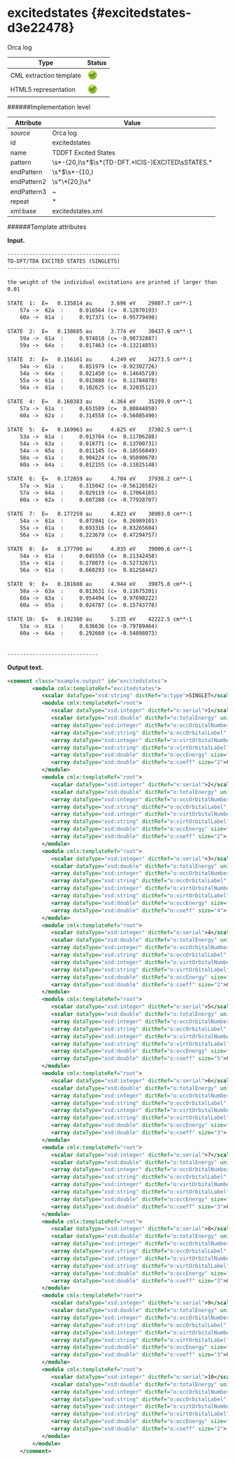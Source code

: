 # excitedstates {#excitedstates-d3e22478}

Orca log

| Type                                                                                                                                                                                                  | Status                                                                                                                                                                                                |
|----|----|
| CML extraction template                                                                                                                                                                               | ![](/imgs/Total.png)                                                                                                                                                                                  |
| HTML5 representation                                                                                                                                                                                  | ![](/imgs/Total.png)                                                                                                                                                                                  |

######Implementation level

| Attribute                                                                                                                                                                                             | Value                                                                                                                                                                                                 |
|----|----|
| *source*                                                                                                                                                                                              | Orca log                                                                                                                                                                                              |
| id                                                                                                                                                                                                    | excitedstates                                                                                                                                                                                         |
| name                                                                                                                                                                                                  | TDDFT Excited States                                                                                                                                                                                  |
| pattern                                                                                                                                                                                               | \\s\*-{20,}\\s\*\$\\s\*(TD-DFT.\*ICIS-)EXCITED\\sSTATES.\*                                                                                                                                            |
| endPattern                                                                                                                                                                                            | \\s\*\$\\s\*-{10,}                                                                                                                                                                                    |
| endPattern2                                                                                                                                                                                           | \\s\*\\\*{20,}\\s\*                                                                                                                                                                                   |
| endPattern3                                                                                                                                                                                           | \~                                                                                                                                                                                                    |
| repeat                                                                                                                                                                                                | \*                                                                                                                                                                                                    |
| xml:base                                                                                                                                                                                              | excitedstates.xml                                                                                                                                                                                     |

######Template attributes

**Input.**

    ------------------------------------
    TD-DFT/TDA EXCITED STATES (SINGLETS)
    ------------------------------------

    the weight of the individual excitations are printed if larger than 0.01

    STATE  1:  E=   0.135814 au      3.696 eV    29807.7 cm**-1
        57a ->  62a  :     0.016564 (c=  0.12870193)
        60a ->  61a  :     0.917371 (c=  0.95779498)

    STATE  2:  E=   0.138685 au      3.774 eV    30437.9 cm**-1
        59a ->  61a  :     0.974818 (c= -0.98732887)
        59a ->  64a  :     0.017463 (c= -0.13214855)

    STATE  3:  E=   0.156161 au      4.249 eV    34273.5 cm**-1
        54a ->  61a  :     0.851979 (c= -0.92302726)
        54a ->  64a  :     0.021450 (c=  0.14645710)
        55a ->  61a  :     0.013888 (c=  0.11784878)
        56a ->  61a  :     0.102625 (c=  0.32035122)

    STATE  4:  E=   0.160383 au      4.364 eV    35199.9 cm**-1
        57a ->  61a  :     0.653589 (c=  0.80844850)
        60a ->  62a  :     0.314558 (c= -0.56085490)

    STATE  5:  E=   0.169963 au      4.625 eV    37302.5 cm**-1
        53a ->  61a  :     0.013704 (c=  0.11706288)
        54a ->  63a  :     0.018771 (c=  0.13700731)
        54a ->  65a  :     0.011145 (c=  0.10556849)
        58a ->  61a  :     0.904224 (c= -0.95090670)
        60a ->  64a  :     0.012155 (c= -0.11025148)

    STATE  6:  E=   0.172859 au      4.704 eV    37938.2 cm**-1
        57a ->  61a  :     0.315042 (c= -0.56128582)
        57a ->  64a  :     0.029119 (c=  0.17064165)
        60a ->  62a  :     0.607288 (c= -0.77928707)

    STATE  7:  E=   0.177259 au      4.823 eV    38903.8 cm**-1
        54a ->  61a  :     0.072841 (c=  0.26989101)
        55a ->  61a  :     0.693316 (c=  0.83265604)
        56a ->  61a  :     0.223679 (c=  0.47294757)

    STATE  8:  E=   0.177700 au      4.835 eV    39000.6 cm**-1
        54a ->  61a  :     0.045550 (c=  0.21342458)
        55a ->  61a  :     0.278073 (c= -0.52732671)
        56a ->  61a  :     0.660293 (c=  0.81258442)

    STATE  9:  E=   0.181688 au      4.944 eV    39875.8 cm**-1
        58a ->  63a  :     0.013631 (c=  0.11675201)
        60a ->  63a  :     0.954494 (c=  0.97698222)
        60a ->  65a  :     0.024787 (c=  0.15743778)

    STATE 10:  E=   0.192380 au      5.235 eV    42222.5 cm**-1
        53a ->  61a  :     0.636636 (c= -0.79789464)
        60a ->  64a  :     0.292660 (c= -0.54098073)


    -----------------------------   
        

**Output text.**

```xml
<comment class="example.output" id="excitedstates">
        <module cmlx:templateRef="excitedstates"> 
           <scalar dataType="xsd:string" dictRef="o:type">SINGLET</scalar>
           <module cmlx:templateRef="root">
              <scalar dataType="xsd:integer" dictRef="o:serial">1</scalar>
              <scalar dataType="xsd:double" dictRef="o:totalEnergy" units="nonsi:hartree">0.135814</scalar>
              <array dataType="xsd:integer" dictRef="o:occOrbitalNumber" size="2">57 60</array>
              <array dataType="xsd:string" dictRef="o:occOrbitalLabel" size="2">a a</array>
              <array dataType="xsd:integer" dictRef="o:virtOrbitalNumber" size="2">62 61</array>
              <array dataType="xsd:string" dictRef="o:virtOrbitalLabel" size="2">a a</array>
              <array dataType="xsd:double" dictRef="o:occEnergy" size="2">0.016564 0.917371</array>
              <array dataType="xsd:double" dictRef="o:coeff" size="2">0.12870193 0.95779498</array>
           </module>
           <module cmlx:templateRef="root">
              <scalar dataType="xsd:integer" dictRef="o:serial">2</scalar>
              <scalar dataType="xsd:double" dictRef="o:totalEnergy" units="nonsi:hartree">0.138685</scalar>
              <array dataType="xsd:integer" dictRef="o:occOrbitalNumber" size="2">59 59</array>
              <array dataType="xsd:string" dictRef="o:occOrbitalLabel" size="2">a a</array>
              <array dataType="xsd:integer" dictRef="o:virtOrbitalNumber" size="2">61 64</array>
              <array dataType="xsd:string" dictRef="o:virtOrbitalLabel" size="2">a a</array>
              <array dataType="xsd:double" dictRef="o:occEnergy" size="2">0.974818 0.017463</array>
              <array dataType="xsd:double" dictRef="o:coeff" size="2">-0.98732887 -0.13214855</array>
           </module>
           <module cmlx:templateRef="root">
              <scalar dataType="xsd:integer" dictRef="o:serial">3</scalar>
              <scalar dataType="xsd:double" dictRef="o:totalEnergy" units="nonsi:hartree">0.156161</scalar>
              <array dataType="xsd:integer" dictRef="o:occOrbitalNumber" size="4">54 54 55 56</array>
              <array dataType="xsd:string" dictRef="o:occOrbitalLabel" size="4">a a a a</array>
              <array dataType="xsd:integer" dictRef="o:virtOrbitalNumber" size="4">61 64 61 61</array>
              <array dataType="xsd:string" dictRef="o:virtOrbitalLabel" size="4">a a a a</array>
              <array dataType="xsd:double" dictRef="o:occEnergy" size="4">0.851979 0.021450 0.013888 0.102625</array>
              <array dataType="xsd:double" dictRef="o:coeff" size="4">-0.92302726 0.14645710 0.11784878 0.32035122</array>
           </module>
           <module cmlx:templateRef="root">
              <scalar dataType="xsd:integer" dictRef="o:serial">4</scalar>
              <scalar dataType="xsd:double" dictRef="o:totalEnergy" units="nonsi:hartree">0.160383</scalar>
              <array dataType="xsd:integer" dictRef="o:occOrbitalNumber" size="2">57 60</array>
              <array dataType="xsd:string" dictRef="o:occOrbitalLabel" size="2">a a</array>
              <array dataType="xsd:integer" dictRef="o:virtOrbitalNumber" size="2">61 62</array>
              <array dataType="xsd:string" dictRef="o:virtOrbitalLabel" size="2">a a</array>
              <array dataType="xsd:double" dictRef="o:occEnergy" size="2">0.653589 0.314558</array>
              <array dataType="xsd:double" dictRef="o:coeff" size="2">0.80844850 -0.56085490</array>
           </module>
           <module cmlx:templateRef="root">
              <scalar dataType="xsd:integer" dictRef="o:serial">5</scalar>
              <scalar dataType="xsd:double" dictRef="o:totalEnergy" units="nonsi:hartree">0.169963</scalar>
              <array dataType="xsd:integer" dictRef="o:occOrbitalNumber" size="5">53 54 54 58 60</array>
              <array dataType="xsd:string" dictRef="o:occOrbitalLabel" size="5">a a a a a</array>
              <array dataType="xsd:integer" dictRef="o:virtOrbitalNumber" size="5">61 63 65 61 64</array>
              <array dataType="xsd:string" dictRef="o:virtOrbitalLabel" size="5">a a a a a</array>
              <array dataType="xsd:double" dictRef="o:occEnergy" size="5">0.013704 0.018771 0.011145 0.904224 0.012155</array>
              <array dataType="xsd:double" dictRef="o:coeff" size="5">0.11706288 0.13700731 0.10556849 -0.95090670 -0.11025148</array>
           </module>
           <module cmlx:templateRef="root">
              <scalar dataType="xsd:integer" dictRef="o:serial">6</scalar>
              <scalar dataType="xsd:double" dictRef="o:totalEnergy" units="nonsi:hartree">0.172859</scalar>
              <array dataType="xsd:integer" dictRef="o:occOrbitalNumber" size="3">57 57 60</array>
              <array dataType="xsd:string" dictRef="o:occOrbitalLabel" size="3">a a a</array>
              <array dataType="xsd:integer" dictRef="o:virtOrbitalNumber" size="3">61 64 62</array>
              <array dataType="xsd:string" dictRef="o:virtOrbitalLabel" size="3">a a a</array>
              <array dataType="xsd:double" dictRef="o:occEnergy" size="3">0.315042 0.029119 0.607288</array>
              <array dataType="xsd:double" dictRef="o:coeff" size="3">-0.56128582 0.17064165 -0.77928707</array>
           </module>
           <module cmlx:templateRef="root">
              <scalar dataType="xsd:integer" dictRef="o:serial">7</scalar>
              <scalar dataType="xsd:double" dictRef="o:totalEnergy" units="nonsi:hartree">0.177259</scalar>
              <array dataType="xsd:integer" dictRef="o:occOrbitalNumber" size="3">54 55 56</array>
              <array dataType="xsd:string" dictRef="o:occOrbitalLabel" size="3">a a a</array>
              <array dataType="xsd:integer" dictRef="o:virtOrbitalNumber" size="3">61 61 61</array>
              <array dataType="xsd:string" dictRef="o:virtOrbitalLabel" size="3">a a a</array>
              <array dataType="xsd:double" dictRef="o:occEnergy" size="3">0.072841 0.693316 0.223679</array>
              <array dataType="xsd:double" dictRef="o:coeff" size="3">0.26989101 0.83265604 0.47294757</array>
           </module>
           <module cmlx:templateRef="root">
              <scalar dataType="xsd:integer" dictRef="o:serial">8</scalar>
              <scalar dataType="xsd:double" dictRef="o:totalEnergy" units="nonsi:hartree">0.177700</scalar>
              <array dataType="xsd:integer" dictRef="o:occOrbitalNumber" size="3">54 55 56</array>
              <array dataType="xsd:string" dictRef="o:occOrbitalLabel" size="3">a a a</array>
              <array dataType="xsd:integer" dictRef="o:virtOrbitalNumber" size="3">61 61 61</array>
              <array dataType="xsd:string" dictRef="o:virtOrbitalLabel" size="3">a a a</array>
              <array dataType="xsd:double" dictRef="o:occEnergy" size="3">0.045550 0.278073 0.660293</array>
              <array dataType="xsd:double" dictRef="o:coeff" size="3">0.21342458 -0.52732671 0.81258442</array>
           </module>
           <module cmlx:templateRef="root">
              <scalar dataType="xsd:integer" dictRef="o:serial">9</scalar>
              <scalar dataType="xsd:double" dictRef="o:totalEnergy" units="nonsi:hartree">0.181688</scalar>
              <array dataType="xsd:integer" dictRef="o:occOrbitalNumber" size="3">58 60 60</array>
              <array dataType="xsd:string" dictRef="o:occOrbitalLabel" size="3">a a a</array>
              <array dataType="xsd:integer" dictRef="o:virtOrbitalNumber" size="3">63 63 65</array>
              <array dataType="xsd:string" dictRef="o:virtOrbitalLabel" size="3">a a a</array>
              <array dataType="xsd:double" dictRef="o:occEnergy" size="3">0.013631 0.954494 0.024787</array>
              <array dataType="xsd:double" dictRef="o:coeff" size="3">0.11675201 0.97698222 0.15743778</array>
           </module>
           <module cmlx:templateRef="root">
              <scalar dataType="xsd:integer" dictRef="o:serial">10</scalar>
              <scalar dataType="xsd:double" dictRef="o:totalEnergy" units="nonsi:hartree">0.192380</scalar>
              <array dataType="xsd:integer" dictRef="o:occOrbitalNumber" size="2">53 60</array>
              <array dataType="xsd:string" dictRef="o:occOrbitalLabel" size="2">a a</array>
              <array dataType="xsd:integer" dictRef="o:virtOrbitalNumber" size="2">61 64</array>
              <array dataType="xsd:string" dictRef="o:virtOrbitalLabel" size="2">a a</array>
              <array dataType="xsd:double" dictRef="o:occEnergy" size="2">0.636636 0.292660</array>
              <array dataType="xsd:double" dictRef="o:coeff" size="2">-0.79789464 -0.54098073</array>
           </module>
        </module>         
    </comment>
```
